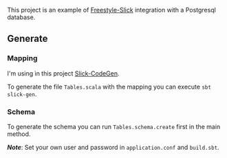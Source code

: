 This project is an example of [Freestyle-Slick](http://frees.io/docs/integrations/slick/) integration with a Postgresql database.

## Generate

### Mapping

I'm using ìn this project [Slick-CodeGen](http://slick.lightbend.com/doc/3.2.0/codegen-api/index.html#package).

To generate the file `Tables.scala` with the mapping you can execute `sbt slick-gen`.

### Schema

To generate the schema you can run `Tables.schema.create` first in the main method.


***Note***: Set your own user and password in `application.conf` and `build.sbt`.
